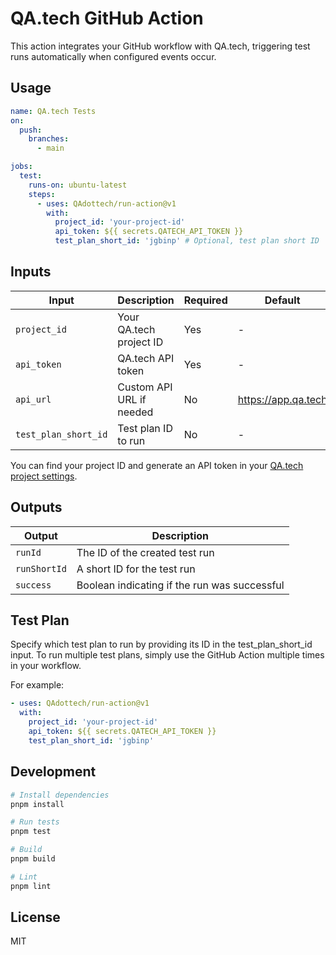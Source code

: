 # QA.tech GitHub Action

This action integrates your GitHub workflow with QA.tech, triggering test runs automatically when configured events occur.

## Usage

```yaml
name: QA.tech Tests
on:
  push:
    branches:
      - main

jobs:
  test:
    runs-on: ubuntu-latest
    steps:
      - uses: QAdottech/run-action@v1
        with:
          project_id: 'your-project-id'
          api_token: ${{ secrets.QATECH_API_TOKEN }}
          test_plan_short_id: 'jgbinp' # Optional, test plan short ID
```

## Inputs

| Input | Description | Required | Default |
|-------|-------------|----------|---------|
| `project_id` | Your QA.tech project ID | Yes | - |
| `api_token` | QA.tech API token | Yes | - |
| `api_url` | Custom API URL if needed | No | <https://app.qa.tech> |
| `test_plan_short_id` | Test plan ID to run | No | - |

You can find your project ID and generate an API token in your [QA.tech project settings](https://app.qa.tech/dashboard/current-project/settings/integrations).

## Outputs

| Output | Description |
|--------|-------------|
| `runId` | The ID of the created test run |
| `runShortId` | A short ID for the test run |
| `success` | Boolean indicating if the run was successful |

## Test Plan

Specify which test plan to run by providing its ID in the test_plan_short_id input. To run multiple test plans, simply use the GitHub Action multiple times in your workflow.

For example:

```yaml
- uses: QAdottech/run-action@v1
  with:
    project_id: 'your-project-id'
    api_token: ${{ secrets.QATECH_API_TOKEN }}
    test_plan_short_id: 'jgbinp'
```

## Development

```bash
# Install dependencies
pnpm install

# Run tests
pnpm test

# Build
pnpm build

# Lint
pnpm lint
```

## License

MIT
